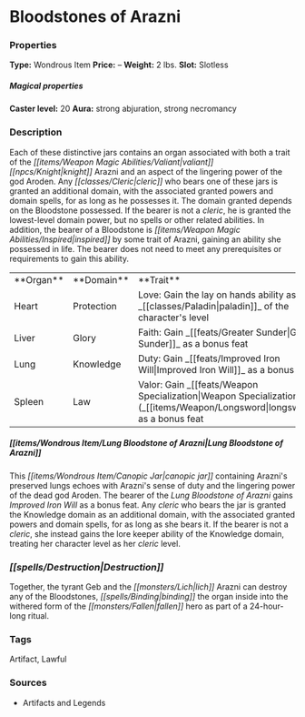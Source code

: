 ﻿---
Title: "Bloodstones of Arazni"
Type: "Wondrous Item"
Price: "–"
Weight: "2 lbs."
Slot: "Slotless"
Caster level: "20"
Aura: "strong abjuration, strong necromancy"
Description: |
  "Each of these distinctive jars contains an organ associated with both a trait of the valiant knight Arazni and an aspect of the lingering power of the god Aroden. Any cleric who bears one of these jars is granted an additional domain, with the associated granted powers and domain spells, for as long as he possesses it. The domain granted depends on the _Bloodstone_ possessed. If the bearer is not a cleric, he is granted the lowest-level domain power, but no spells or other related abilities. In addition, the bearer of a _Bloodstone_ is inspired by some trait of Arazni, gaining an ability she possessed in life. The bearer does not need to meet any prerequisites or requirements to gain this ability.
  <table><tbody><tr><td>**Organ**</td><td>**Domain**</td><td>**Trait**</td></tr><tr><td>Heart</td><td>Protection</td><td>Love: Gain the lay on hands ability as a paladin of the character's level</td></tr><tr><td>Liver</td><td>Glory</td><td>Faith: Gain Greater Sunder as a bonus feat</td></tr><tr><td>Lung</td><td>Knowledge</td><td>Duty: Gain Improved Iron Will as a bonus feat</td></tr><tr><td>Spleen</td><td>Law</td><td>Valor: Gain Weapon Specialization (longsword) as a bonus feat</td></tr></tbody></table>
  ### Lung Bloodstone of Arazni
  This canopic jar containing Arazni's preserved lungs echoes with Arazni's sense of duty and the lingering power of the dead god Aroden. The bearer of the _Lung Bloodstone of Arazni_ gains Improved Iron Will as a bonus feat. Any cleric who bears the jar is granted the Knowledge domain as an additional domain, with the associated granted powers and domain spells, for as long as she bears it. If the bearer is not a cleric, she instead gains the lore keeper ability of the Knowledge domain, treating her character level as her cleric level."
Destruction: |
  "Together, the tyrant Geb and the lich Arazni can destroy any of the _Bloodstones_, binding the organ inside into the withered form of the fallen hero as part of a 24-hour-long ritual."
Sources: "['Artifacts and Legends']"
---

# Bloodstones of Arazni

### Properties

**Type:** Wondrous Item **Price:** – **Weight:** 2 lbs. **Slot:** Slotless

##### Magical properties

**Caster level:** 20 **Aura:** strong abjuration, strong necromancy

### Description

Each of these distinctive jars contains an organ associated with both a trait of the _[[items/Weapon Magic Abilities/Valiant|valiant]]_ _[[npcs/Knight|knight]]_ Arazni and an aspect of the lingering power of the god Aroden. Any _[[classes/Cleric|cleric]]_ who bears one of these jars is granted an additional domain, with the associated granted powers and domain spells, for as long as he possesses it. The domain granted depends on the Bloodstone possessed. If the bearer is not a _cleric_, he is granted the lowest-level domain power, but no spells or other related abilities. In addition, the bearer of a Bloodstone is _[[items/Weapon Magic Abilities/Inspired|inspired]]_ by some trait of Arazni, gaining an ability she possessed in life. The bearer does not need to meet any prerequisites or requirements to gain this ability.

<table><tbody><tr><td> **Organ**</td><td> **Domain**</td><td> **Trait**</td></tr><tr><td>Heart</td><td>Protection</td><td>Love: Gain the lay on hands ability as a _[[classes/Paladin|paladin]]_ of the character's level</td></tr><tr><td>Liver</td><td>Glory</td><td>Faith: Gain _[[feats/Greater Sunder|Greater Sunder]]_ as a bonus feat</td></tr><tr><td>Lung</td><td>Knowledge</td><td>Duty: Gain _[[feats/Improved Iron Will|Improved Iron Will]]_ as a bonus feat</td></tr><tr><td>Spleen</td><td>Law</td><td>Valor: Gain _[[feats/Weapon Specialization|Weapon Specialization]]_ (_[[items/Weapon/Longsword|longsword]]_) as a bonus feat</td></tr></tbody></table>

##### _[[items/Wondrous Item/Lung Bloodstone of Arazni|Lung Bloodstone of Arazni]]_

This _[[items/Wondrous Item/Canopic Jar|canopic jar]]_ containing Arazni's preserved lungs echoes with Arazni's sense of duty and the lingering power of the dead god Aroden. The bearer of the _Lung Bloodstone of Arazni_ gains _Improved Iron Will_ as a bonus feat. Any _cleric_ who bears the jar is granted the Knowledge domain as an additional domain, with the associated granted powers and domain spells, for as long as she bears it. If the bearer is not a _cleric_, she instead gains the lore keeper ability of the Knowledge domain, treating her character level as her _cleric_ level.

### _[[spells/Destruction|Destruction]]_

Together, the tyrant Geb and the _[[monsters/Lich|lich]]_ Arazni can destroy any of the Bloodstones, _[[spells/Binding|binding]]_ the organ inside into the withered form of the _[[monsters/Fallen|fallen]]_ hero as part of a 24-hour-long ritual.

### Tags

Artifact, Lawful

### Sources

* Artifacts and Legends